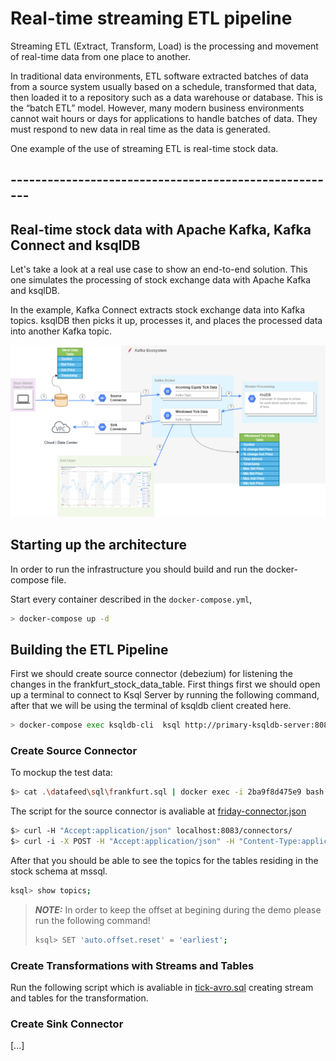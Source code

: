 # Real-time streaming ETL pipeline

Streaming ETL (Extract, Transform, Load) is the processing and movement of real-time data from one place to another.

In traditional data environments, ETL software extracted batches of data from a source system usually based on a schedule, transformed that data, then loaded it to a repository such as a data warehouse or database. This is the “batch ETL” model. However, many modern business environments cannot wait hours or days for applications to handle batches of data. They must respond to new data in real time as the data is generated.

One example of the use of streaming ETL is real-time stock data.

## ------------------------------------------------------


## Real-time stock data with Apache Kafka, Kafka Connect and ksqlDB

Let's take a look at a real use case to show an end-to-end solution. This one simulates the processing of stock exchange data with Apache Kafka and ksqlDB.

In the example, Kafka Connect extracts stock exchange data into Kafka topics. ksqlDB then picks it up, processes it, and places the processed data into another Kafka topic.

![Real-time streaming ETL pipeline](/docs/images/etl-pipeline.png "ETL pipeline bluesprint")

## Starting up the architecture

In order to run the infrastructure you should build and run the docker-compose file.

Start every container described in the `docker-compose.yml`,

```bash
> docker-compose up -d
```


## Building the ETL Pipeline

First we should create source connector (debezium) for listening the changes in the frankfurt_stock_data_table. First things first we should open up a terminal to connect to Ksql Server by running the following command, after that we will be using the terminal of ksqldb client created here.

```bash
> docker-compose exec ksqldb-cli  ksql http://primary-ksqldb-server:8088
```


### Create Source Connector

To mockup the test data:

```bash
$> cat .\datafeed\sql\frankfurt.sql | docker exec -i 2ba9f8d475e9 bash -c '/opt/mssql-tools/bin/sqlcmd -U sa -P $Password!'
```

The script for the source connector is avaliable at  [friday-connector.json](/kafka/connectors/friday-connector.json)

```bash
$> curl -H "Accept:application/json" localhost:8083/connectors/
$> curl -i -X POST -H "Accept:application/json" -H "Content-Type:application/json" http://localhost:8083/connectors/ -d @friday-connector.json
```


After that you should be able to see the topics for the tables residing in the stock schema at mssql.

```bash
ksql> show topics;
```

> **_NOTE:_** In order to keep the offset at begining during the demo please run the following command!
>
>```bash
>ksql> SET 'auto.offset.reset' = 'earliest';
>````


### Create Transformations with Streams and Tables
Run the following script which is avaliable in [tick-avro.sql](/kafka/ksql/transforms/TickAvro.sql) creating stream and tables for the transformation.



### Create Sink Connector
[...]
